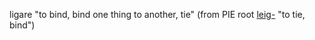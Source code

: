 ligare "to bind, bind one thing to another, tie" (from PIE root [leig-](https://www.etymonline.com/word/*leig-?ref=etymonline_crossreference "Etymology, meaning and definition of *leig-") "to tie, bind")